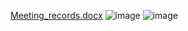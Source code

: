 [Meeting_records.docx](uploads/fa907cfd6cb23290e579ef9f6a470cfa/Meeting_records.docx)
![image](uploads/023e2672aed98720f1c7d9764105539a/image.png)
![image](uploads/5664e8160b42eedf5a774f500cad2533/image.png)